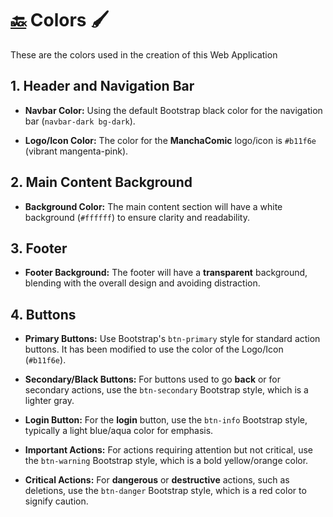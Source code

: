 # [🔙](../README.md) Colors 🖌️

These are the colors used in the creation of this Web Application

## 1. Header and Navigation Bar

* **Navbar Color:** Using the default Bootstrap black color for the navigation bar (```navbar-dark bg-dark```).

* **Logo/Icon Color:** The color for the **ManchaComic** logo/icon is ```#b11f6e``` (vibrant mangenta-pink).

## 2. Main Content Background

* **Background Color:** The main content section will have a white background (```#ffffff```) to ensure clarity and readability.

## 3. Footer

* **Footer Background:** The footer will have a **transparent** background, blending with the overall design and avoiding distraction.

## 4. Buttons

* **Primary Buttons:** Use Bootstrap's ``btn-primary`` style for standard action buttons. It has been modified to use the color of the Logo/Icon (```#b11f6e```).


* **Secondary/Black Buttons:** For buttons used to go **back** or for secondary actions, use the ``btn-secondary`` Bootstrap style, which is a lighter gray.


* **Login Button:** For the **login** button, use the ```btn-info``` Bootstrap style, typically a light blue/aqua color for emphasis.


* **Important Actions:** For actions requiring attention but not critical, use the ```btn-warning``` Bootstrap style, which is a bold yellow/orange color.


* **Critical Actions:** For **dangerous** or **destructive** actions, such as deletions, use the ``btn-danger`` Bootstrap style, which is a red color to signify caution.
